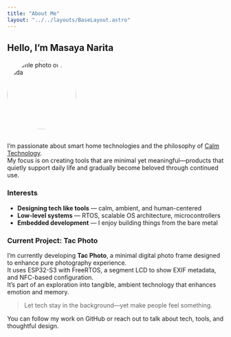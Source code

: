 ```yaml
---
title: "About Me"
layout: "../../layouts/BaseLayout.astro"
---
```


## Hello, I’m Masaya Narita

<img src="/about-me.jpg" alt="Profile photo of Mike Nada" width="160" height="160" style="border-radius: 50%; margin-bottom: 1rem;" />

I’m passionate about smart home technologies and the philosophy of [Calm Technology](https://calmtech.com/).  
My focus is on creating tools that are minimal yet meaningful—products that quietly support daily life and gradually become beloved through continued use.

### Interests

- **Designing tech like tools** — calm, ambient, and human-centered
- **Low-level systems** — RTOS, scalable OS architecture, microcontrollers
- **Embedded development** — I enjoy building things from the bare metal

### Current Project: Tac Photo

I’m currently developing **Tac Photo**, a minimal digital photo frame designed to enhance pure photography experience.  
It uses ESP32-S3 with FreeRTOS, a segment LCD to show EXIF metadata, and NFC-based configuration.  
It’s part of an exploration into tangible, ambient technology that enhances emotion and memory.

> Let tech stay in the background—yet make people feel something.

You can follow my work on GitHub or reach out to talk about tech, tools, and thoughtful design.

